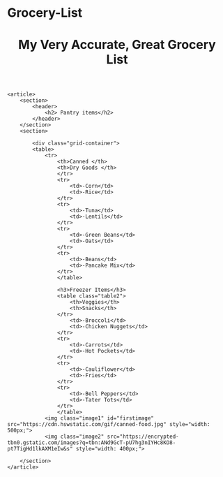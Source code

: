 # Grocery-List
<!DOCTYPE html>
<html lang="en">
<head>
    <meta charset="UTF-8">
    <meta name="viewport" content="width=device-width, initial-scale=1.0">
    <title>My Grocery List</title>
    <link rel="stylesheet" href="index.css"/>
</head>
<body>
    <header>
        <h1>My Very Accurate, Great Grocery List</h1>
    </header>

    <article>
        <section>
            <header>
                <h2> Pantry items</h2>
            </header>
        </section>
        <section>

            <div class="grid-container">
            <table>
                <tr>
                    <th>Canned </th>
                    <th>Dry Goods </th>
                    </tr>
                    <tr>
                        <td>-Corn</td>
                        <td>-Rice</td>
                    </tr>
                    <tr>
                        <td>-Tuna</td>
                        <td>-Lentils</td>
                    </tr>
                    <tr>
                        <td>-Green Beans</td>
                        <td>-Oats</td>
                    </tr>
                    <tr>
                        <td>-Beans</td>
                        <td>-Pancake Mix</td>
                    </tr>
                    </table>
                    
                    <h3>Freezer Items</h3>
                    <table class="table2">
                        <th>Veggies</th>
                        <th>Snacks</th>
                    </tr>
                        <td>-Broccoli</td>
                        <td>-Chicken Nuggets</td>
                    </tr>
                    <tr>
                        <td>-Carrots</td>
                        <td>-Hot Pockets</td>
                    </tr>
                    <tr>
                        <td>-Cauliflower</td>
                        <td>-Fries</td>
                    </tr>
                    <tr>
                        <td>-Bell Peppers</td>
                        <td>-Tater Tots</td>
                    </tr>
                    </table>
                <img class="image1" id="firstimage" src="https://cdn.hswstatic.com/gif/canned-food.jpg" style="width: 500px;">
                <img class="image2" src="https://encrypted-tbn0.gstatic.com/images?q=tbn:ANd9GcT-pU7hg3nIYHc8KO8-pt7TigHd1lkAXM1eIw&s" style="width: 400px;">
                
        </section>
    </article>

    
    
</body>
</html>

